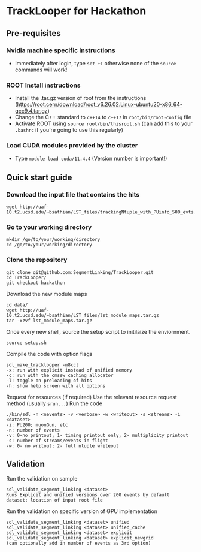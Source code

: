 # TrackLooper for Hackathon

## Pre-requisites
### Nvidia machine specific instructions

* Immediately after login, type `set +T` otherwise none of the `source` commands will work!

### ROOT Install instructions

* Install the .tar.gz version of root from the instructions (https://root.cern/download/root_v6.26.02.Linux-ubuntu20-x86_64-gcc9.4.tar.gz)
* Change the C++ standard to `c++14` to `c++17` in `root/bin/root-config` file
* Activate ROOT using `source root/bin/thisroot.sh` (can add this to your `.bashrc` if you're going to use this regularly)

### Load CUDA modules provided by the cluster
* Type `module load cuda/11.4.4` (Version number is important!)

## Quick start guide

### Download the input file that contains the hits

    wget http://uaf-10.t2.ucsd.edu/~bsathian/LST_files/trackingNtuple_with_PUinfo_500_evts.root

### Go to your working directory

    mkdir /go/to/your/working/directory
    cd /go/to/your/working/directory
    
### Clone the repository

    git clone git@github.com:SegmentLinking/TrackLooper.git
    cd TrackLooper/
    git checkout hackathon

Download the new module maps

    cd data/
    wget http://uaf-10.t2.ucsd.edu/~bsathian/LST_files/lst_module_maps.tar.gz
    tar -xzvf lst_module_maps.tar.gz 

Once every new shell, source the setup script to initilaize the enviornment.

    source setup.sh

Compile the code with option flags

    sdl_make_tracklooper -m8xcl
    -x: run with explicit instead of unified memory
    -c: run with the cmssw caching allocator
    -l: toggle on preloading of hits
    -h: show help screen with all options
    
 Request for resources (if required)
 Use the relevant resource request method (usually `srun...`)
 Run the code
 
    ./bin/sdl -n <nevents> -v <verbose> -w <writeout> -s <streams> -i <dataset>
    -i: PU200; muonGun, etc
    -n: number of events
    -v: 0-no printout; 1- timing printout only; 2- multiplicity printout
    -s: number of streams/events in flight
    -w: 0- no writout; 2- full ntuple writeout
    


## Validation
Run the validation on sample

    sdl_validate_segment_linking <dataset> 
    Runs Explicit and unified versions over 200 events by default
    dataset: location of input root file

Run the validation on specific version of GPU implementation

    sdl_validate_segment_linking <dataset> unified
    sdl_validate_segment_linking <dataset> unified_cache
    sdl_validate_segment_linking <dataset> explicit
    sdl_validate_segment_linking <dataset> explicit_newgrid
    (can optionally add in number of events as 3rd option)
